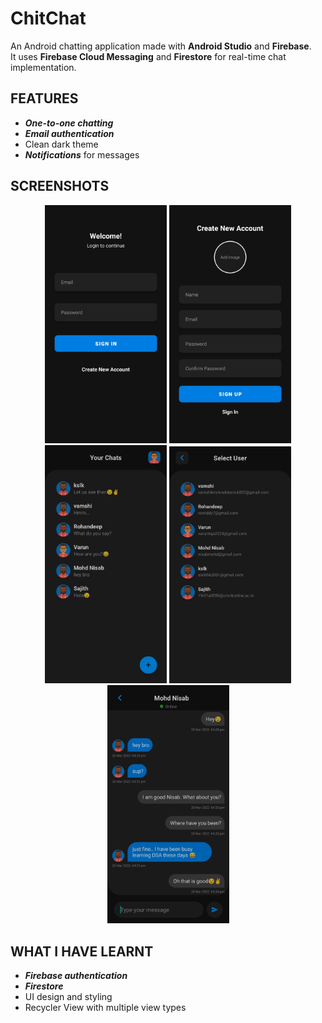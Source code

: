# ChitChat

An Android chatting application made with **Android Studio** and **Firebase**.</br>
It uses **Firebase Cloud Messaging** and **Firestore** for real-time chat implementation.

## FEATURES
- ***One-to-one chatting***
- ***Email authentication***
- Clean dark theme
- ***Notifications*** for messages

## SCREENSHOTS

  <p align = "middle">
   <img src="images/SignInActivityScreenshot.jpg" width="195" />
  <img src="images/SignUpActivityScreenshot.jpg" width="195" />
  <img src="images/MainActivityScreenshot.jpg" width="195" />
  <img src="images/SelectUserScreenshot.jpg" width="195" />
  <img src="images/ChatActivityScreenshot.jpg" width="195" />
</p>


## WHAT I HAVE LEARNT
- ***Firebase authentication***
- ***Firestore***
- UI design and styling
- Recycler View with multiple view types
